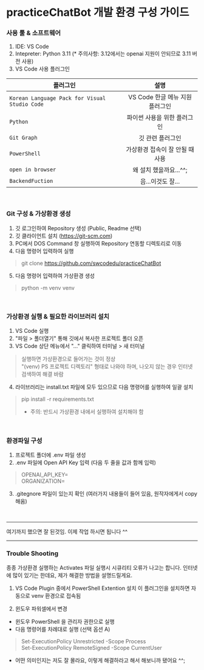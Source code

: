# practiceChatBot 개발 환경 구성 가이드

### 사용 툴 & 소프트웨어
1. IDE: VS Code
2. Intepreter: Python 3.11  (* 주의사항: 3.12에서는 openai 지원이 안되므로 3.11 버전 사용)
3. VS Code 사용 플러그인


| 플러그인 | 설명 |
|---|:---:|
| `Korean Language Pack for Visual Studio Code` | VS Code 한글 메뉴 지원 플러그인 |
| `Python` | 파이썬 사용을 위한 플러그인 |
| `Git Graph` | 깃 관련 플러그인 |
| `PowerShell` | 가상환경 접속이 잘 안될 때 사용 |
| `open in browser` | 왜 설치 했을까요...^^; |
| `BackendFuction` | 음...이것도 잘... |

<br>

### Git 구성 & 가상환경 생성
1. 깃 로그인하여 Repository 생성 (Public, Readme 선택)
2. 깃 클라이언트 설치 (https://git-scm.com)
3. PC에서 DOS Command 창 실행하여 Repository 연동할 디렉토리로 이동
4. 다음 명령어 입력하여 실행

> git clone https://github.com/swcodedu/practiceChatBot

5. 다음 명령어 입력하여 가상환경 생성

> python -m venv venv

<br>

### 가상환경 실행 & 필요한 라이브러리 설치
1. VS Code 실행
2. "파일 > 폴더열기" 통해 깃에서 복사한 프로젝트 폴더 오픈
3. VS Code 상단 메뉴에서 "..." 클릭하여 터미널 > 새 터미널

> 실행하면 가상환경으로 들어가는 것이 정상  
> "(venv) PS 프로젝트 디렉토리" 형태로 나와야 하며, 나오지 않는 경우 인터넷 검색하여 해결 바람

4. 라이브러리는 install.txt 파일에 모두 있으므로 다음 명령어를 실행하여 일괄 설치

> pip install -r requirements.txt
> * 주의: 반드시 가상환경 내에서 실행하여 설치해야 함

<br>

### 환경파일 구성
1. 프로젝트 폴더에 .env 파일 생성
2. .env 파일에 Open API Key 입력 (다음 두 줄을 값과 함께 입력)

> OPENAI_API_KEY=  
> ORGANIZATION=

3. .gitegnore 파일이 있는지 확인 (여러가지 내용들이 들어 있음, 원작자에게서 copy 해옴)

<br>

***
여기까지 했으면 잘 된것임. 이제 작업 하시면 됩니다 ^^
***

### Trouble Shooting

종종 가상환경 실행하는 Activates 파일 실행시 시큐리티 오류가 나고는 합니다.
인터넷에 많이 있기는 한데요, 제가 해결한 방법을 설명드릴게요.

1. VS Code Plugin 중에서 PowerShell Extention 설치
이 플러그인을 설치하면 자동으로 venv 환경으로 접속됨

2. 윈도우 파워셀에서 변경
* 윈도우 PowerShell 을 관리자 권한으로 실행
* 다음 명령어를 차례대로 실행 (선택 옵션 A)

> Set-ExecutionPolicy Unrestricted -Scope Process  
> Set-ExecutionPolicy RemoteSigned -Scope CurrentUser

* 어떤 의미인지는 저도 잘 몰라요, 이렇게 해결하라고 해서 해보니까 됐어요 ^^;
